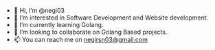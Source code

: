 - 👋 Hi, I’m @negi03
- 👀 I’m interested in Software Development and Website development.
- 🌱 I’m currently learning Golang.
- 💞️ I’m looking to collaborate on Golang Based projects.
- 📫 You can reach me on negirsn03@gmail.com

<!---
negi03/negi03 is a ✨ special ✨ repository because its `README.md` (this file) appears on your GitHub profile.
You can click the Preview link to take a look at your changes.
--->
